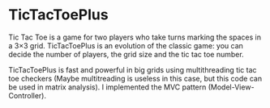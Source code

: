 ﻿# TicTacToePlus
Tic Tac Toe is a game for two players who take turns marking the spaces in a 3×3 grid. TicTacToePlus is an evolution of the classic game: you can decide the number of players, the grid size and the tic tac toe number.

TicTacToePlus is fast and powerful in big grids using multithreading tic tac toe checkers (Maybe multitreading is useless in this case, but this code can be used in matrix analysis).
I implemented the MVC pattern (Model-View-Controller).

